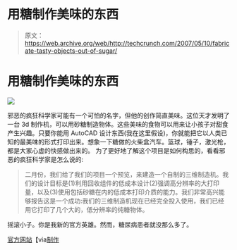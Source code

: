 # 用糖制作美味的东西

> 原文：<https://web.archive.org/web/http://techcrunch.com/2007/05/10/fabricate-tasty-objects-out-of-sugar/>

# 用糖制作美味的东西

![](img/ab819407f30cf45dcc2bec02a0438cb9.png)

邪恶的疯狂科学家可能有一个可怕的名字，但他的创作简直美味。这位天才发明了一台 3d 制作机，可以用砂糖制造物体。这些美味的食物可以用来让小孩子对甜食产生兴趣。只要你能用 AutoCAD 设计东西(我在这里假设)，你就能把它以人类已知的最美味的形式打印出来。想象一下糖做的火柴盒汽车。篮球，锤子，激光枪，都是大家心虚的快感做出来的。
 为了更好地了解这个项目是如何构思的，看看邪恶的疯狂科学家是怎么说的:

> 二月份，我们给了我们的项目一个预览，来建造一个自制的三维制造机。我们的设计目标是(1)利用回收组件的低成本设计(2)强调高分辨率的大打印量，以及(3)使用包括砂糖在内的低成本打印介质的能力。我们非常高兴能够报告这是一个成功:我们的三维制造机现在已经完全投入使用，我们已经用它打印了几个大的，低分辨率的纯糖物体。

摇滚小子。你是我新的官方英雄。然而，糖尿病患者就没那么多了。

[官方网站](https://web.archive.org/web/20210228075431/http://www.evilmadscientist.com/article.php/candyfab)【via[制作](https://web.archive.org/web/20210228075431/http://www.makezine.com/blog/archive/2007/05/solid_freeform_fabricatio.html?CMP=OTC-0D6B48984890)